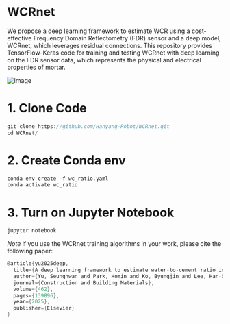 # WCRnet
We propose a deep learning framework to estimate WCR using a cost-effective Frequency Domain Reflectometry (FDR) sensor and a deep model, WCRnet, which leverages residual connections. This repository provides TensorFlow-Keras code for training and testing WCRnet with deep learning on the FDR sensor data, which represents the physical and electrical properties of mortar.

![Image](https://github.com/user-attachments/assets/fca91be4-2c98-4b59-ab77-9b2aed185d4f)

# 1. Clone Code
```c
git clone https://github.com/Hanyang-Robot/WCRnet.git
cd WCRnet/
```

# 2. Create Conda env
```c
conda env create -f wc_ratio.yaml
conda activate wc_ratio
```

# 3. Turn on Jupyter Notebook
```c
jupyter notebook
```

*Note* if you use the WCRnet training algorithms in your work, please cite the following paper:
```c
@article{yu2025deep,
  title={A deep learning framework to estimate water-to-cement ratio in mortar exploiting frequency domain reflectometry sensors},
  author={Yu, Seunghwan and Park, Homin and Ko, Byungjin and Lee, Han-Seung and Park, Taejoon and Yoon, Jong-Wan},
  journal={Construction and Building Materials},
  volume={462},
  pages={139896},
  year={2025},
  publisher={Elsevier}
}
```
